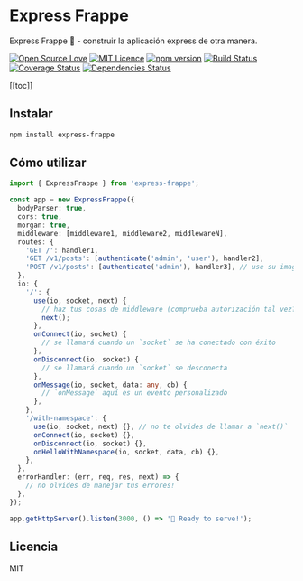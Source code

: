 # Express Frappe

Express Frappe 🥤 - construir la aplicación express de otra manera.

[![Open Source Love](https://badges.frapsoft.com/os/v3/open-source.svg?v=103)](https://github.com/ellerbrock/open-source-badges/)
[![MIT Licence](https://badges.frapsoft.com/os/mit/mit.svg?v=103)](https://opensource.org/licenses/mit-license.php)
[![npm version](https://badge.fury.io/js/express-frappe.svg)](https://badge.fury.io/js/express-frappe)
[![Build Status](https://travis-ci.org/chanlito/express-frappe.svg?branch=master)](https://travis-ci.org/chanlito/express-frappe)
[![Coverage Status](https://coveralls.io/repos/github/chanlito/express-frappe/badge.svg?branch=master)](https://coveralls.io/github/chanlito/express-frappe?branch=master)
[![Dependencies Status](https://david-dm.org/chanlito/express-frappe.svg)](https://david-dm.org/chanlito/express-frappe)

[[toc]]

## Instalar

```bash
npm install express-frappe
```

## Cómo utilizar

```ts
import { ExpressFrappe } from 'express-frappe';

const app = new ExpressFrappe({
  bodyParser: true,
  cors: true,
  morgan: true,
  middleware: [middleware1, middleware2, middlewareN],
  routes: {
    'GET /': handler1,
    'GET /v1/posts': [authenticate('admin', 'user'), handler2],
    'POST /v1/posts': [authenticate('admin'), handler3], // use su imaginación!
  },
  io: {
    '/': {
      use(io, socket, next) {
        // haz tus cosas de middleware (comprueba autorización tal vez?)
        next();
      },
      onConnect(io, socket) {
        // se llamará cuando un `socket` se ha conectado con éxito
      },
      onDisconnect(io, socket) {
        // se llamará cuando un `socket` se desconecta
      },
      onMessage(io, socket, data: any, cb) {
        // `onMessage` aquí es un evento personalizado
      },
    },
    '/with-namespace': {
      use(io, socket, next) {}, // no te olvides de llamar a `next()`
      onConnect(io, socket) {},
      onDisconnect(io, socket) {},
      onHelloWithNamespace(io, socket, data, cb) {},
    },
  },
  errorHandler: (err, req, res, next) => {
    // no olvides de manejar tus errores!
  },
});

app.getHttpServer().listen(3000, () => '🚀 Ready to serve!');
```

## Licencia

MIT
